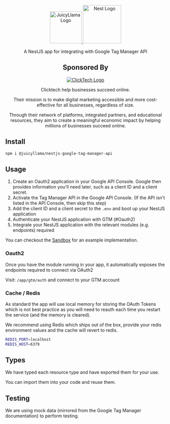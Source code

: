 <p align="center">
  <a href="https://juicyllama.com/" target="_blank">
    <img src="https://juicyllama.com/assets/images/icon.png" width="100" alt="JuicyLlama Logo" />
  </a>
  <a href="http://nestjs.com/" target="blank"><img src="https://nestjs.com/img/logo-small.svg" width="120" alt="Nest Logo" /></a>
</p>



<p align="center">
A NestJS app for integrating with Google Tag Manager API
</p>

<h2 align="center">
Sponsored By
</h2>

<p align="center">
  <a href="https://clicktech.com/" target="_blank">
    <img src="https://clicktech.com/wp-content/uploads/2024/07/clicktech-logo.png" alt="ClickTech Logo" />
  </a>
</p>
<p align="center">
Clicktech help businesses succeed online.
</p>
<p align="center">
Their mission is to make digital marketing accessible and more cost-effective for all businesses, regardless of size.
</p>
<p align="center">
Through their network of platforms, integrated partners, and educational resources, they aim to create a meaningful economic impact by helping millions of businesses succeed online.
</p>

## Install

```bash
npm i @juicyllama/nestjs-google-tag-manager-api
```

## Usage

1. Create an Oauth2 application in your Google API Console. Google then provides information you'll need later, such as a client ID and a client secret.
2. Activate the Tag Manager API in the Google API Console. (If the API isn't listed in the API Console, then skip this step)
3. Add the client ID and a client secret to the `.env` and boot up your NestJS application
2. Authenticate your NestJS application with GTM (#Oauth2)
3. Integrate your NestJS application with the relevant modules (e.g. endpoints) required

You can checkout the [Sandbox](./src/sandbox/) for an example implementation.

### Oauth2

Once you have the module running in your app, it automatically exposes the endpoints required to connect via OAuth2

Visit: `/app/gtm/auth` and connect to your GTM account

### Cache / Redis

As standard the app will use local memory for storing the OAuth Tokens which is not best practice as you will need to reauth each time you restart the service (and the memory is cleared).

We recommend using Redis which ships out of the box, provide your redis environment values and the cache will revert to redis.

```bash
REDIS_PORT=localhost
REDIS_HOST=6379
```

## Types

We have typed each resource type and have exported them for your use. 

You can import them into your code and reuse them.

## Testing

We are using mock data (mirrored from the Google Tag Manager documentation) to perform testing.
